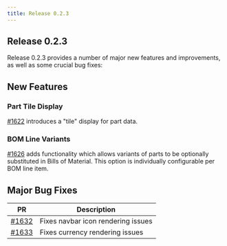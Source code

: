 ```yaml
---
title: Release 0.2.3
---
```


## Release 0.2.3

Release 0.2.3 provides a number of major new features and improvements, as well as some crucial bug fixes:

## New Features

### Part Tile Display

[#1622](https://github.com/inventree/InvenTree/pull/1622) introduces a "tile" display for part data.

### BOM Line Variants

[#1626](https://github.com/inventree/InvenTree/pull/1626) adds functionality which allows variants of parts to be optionally substituted in Bills of Material. This option is individually configurable per BOM line item.

## Major Bug Fixes

| PR | Description |
| --- | --- |
| [#1632](https://github.com/inventree/InvenTree/pull/1632) | Fixes navbar icon rendering issues |
| [#1633](https://github.com/inventree/InvenTree/pull/1633) | Fixes currency rendering issues |
